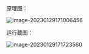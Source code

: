 原理图：

![image-20230129171006456](E:\Lab\cs144\Linux高性能服务器\Note\网络编程\TCP通信\ReadMe.assets\image-20230129171006456.png)

运行截图：

![image-20230129171723560](E:\Lab\cs144\Linux高性能服务器\Note\网络编程\TCP通信\ReadMe.assets\image-20230129171723560.png)